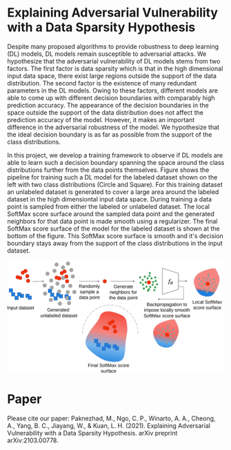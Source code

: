 # Explaining Adversarial Vulnerability with a Data Sparsity Hypothesis

Despite many proposed algorithms to provide robustness to deep learning (DL) models, DL models remain susceptible to adversarial attacks. We hypothesize that the adversarial vulnerability of DL models stems from two factors. The first factor is data sparsity which is that in the high dimensional input data space, there exist large regions outside the support of the data distribution. The second factor is the existence of many redundant parameters in the DL models. Owing to these factors, different models are able to come up with different decision boundaries with comparably high prediction accuracy. The appearance of the decision boundaries in the space outside the support of the data distribution does not affect the prediction accuracy of the model. However, it makes an important difference in the adversarial robustness of the model. We hypothesize that the ideal decision boundary is as far as possible from the support of the class distributions.

In this project, we develop a training framework to observe if DL models are able to learn such a decision boundary spanning the space around the class distributions further from the data points themselves. Figure shows the pipeline for training such a DL model for the labeled dataset shown on the left with two class distributions (Circle and Square). For this training dataset an unlabeled dataset is generated to cover a large area around the labeled dataset in the high dimensiontal input data space. During training a data point is sampled from either the labeled or unlabeled dataset. The local SoftMax score surface around the sampled data point and the generated neighbors for that data point is made smooth using a regularizer. The final SoftMax score surface of the model for the labeled dataset is shown at the bottom of the figure. This SoftMax score surface is smooth and it's decision boundary stays away from the support of the class distributions in the input dataset. 

<p align="center">
<img src="TrainingFramework.png" width=600>
 </p>

# Paper
Please cite our paper:
Paknezhad, M., Ngo, C. P., Winarto, A. A., Cheong, A., Yang, B. C., Jiayang, W., & Kuan, L. H. (2021). Explaining Adversarial Vulnerability with a Data Sparsity Hypothesis. arXiv preprint arXiv:2103.00778.




